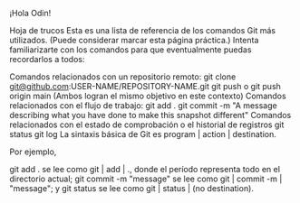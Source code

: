 ¡Hola Odin!

Hoja de trucos
Esta es una lista de referencia de los comandos Git más utilizados. (Puede considerar marcar esta página práctica.) Intenta familiarizarte con los comandos para que eventualmente puedas recordarlos a todos:

Comandos relacionados con un repositorio remoto:
git clone git@github.com:USER-NAME/REPOSITORY-NAME.git
git push o git push origin main (Ambos logran el mismo objetivo en este contexto)
Comandos relacionados con el flujo de trabajo:
git add .
git commit -m "A message describing what you have done to make this snapshot different"
Comandos relacionados con el estado de comprobación o el historial de registros
git status
git log
La sintaxis básica de Git es program | action | destination.

Por ejemplo,

git add . se lee como git | add | ., donde el período representa todo en el directorio actual;
git commit -m "message" se lee como git | commit -m | "message"; y
git status se lee como git | status | (no destination).